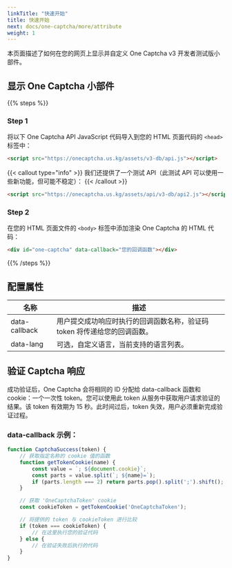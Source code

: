 ```yaml
---
linkTitle: "快速开始"
title: 快速开始
next: docs/one-captcha/more/attribute
weight: 1
---
```


本页面描述了如何在您的网页上显示并自定义 One Captcha v3 开发者测试版小部件。

## 显示 One Captcha 小部件

{{% steps %}}

### Step 1

将以下 One Captcha API JavaScript 代码导入到您的 HTML 页面代码的 `<head>` 标签中：

```html
<script src="https://onecaptcha.us.kg/assets/v3-db/api.js"></script>
```

{{< callout type="info" >}}
  我们还提供了一个测试 API（此测试 API 可以使用一些新功能，但可能不稳定）：
{{< /callout >}}

```html
<script src="https://onecaptcha.us.kg/assets/api/v3-db/api2.js"></script>
```

### Step 2

在您的 HTML 页面文件的 `<body>` 标签中添加渲染 One Captcha 的 HTML 代码：

```html
<div id="one-captcha" data-callback="您的回调函数"></div>
```

{{% /steps %}}

## 配置属性

| 名称 | 描述 |
| ---- | ---- |
| data-callback | 用户提交成功响应时执行的回调函数名称，验证码 token 将传递给您的回调函数。 |
| data-lang | 可选，自定义语言，当前支持的语言列表。 |

## 验证 Captcha 响应

成功验证后，One Captcha 会将相同的 ID 分配给 data-callback 函数和 cookie：一个一次性 token。您可以使用此 token 从服务中获取用户请求验证的结果。该 token 有效期为 15 秒。此时间过后，token 失效，用户必须重新完成验证过程。

### data-callback 示例：

```javascript {linenos=table,linenostart=1,hl_lines=[14,16]}
function CaptchaSuccess(token) {
    // 获取指定名称的 cookie 值的函数
    function getTokenCookie(name) {
        const value = `; ${document.cookie}`;
        const parts = value.split(`; ${name}=`);
        if (parts.length === 2) return parts.pop().split(';').shift();
    }

    // 获取 'OneCaptchaToken' cookie
    const cookieToken = getTokenCookie('OneCaptchaToken');

    // 将提供的 token 与 cookieToken 进行比较
    if (token === cookieToken) {
        // 在这里执行您的验证代码
    } else {
        // 在验证失败后执行的代码
    }
}
```

